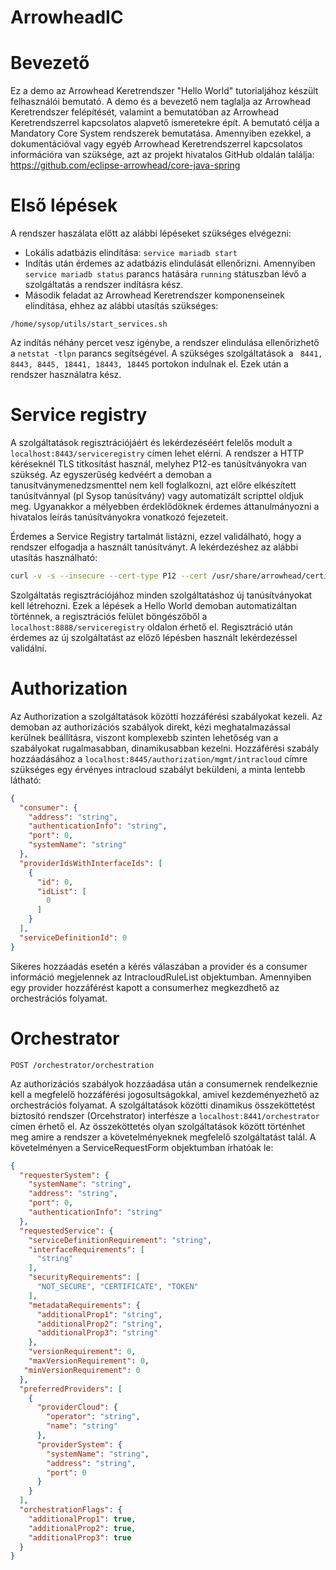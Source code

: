 # ArrowheadIC
# Bevezető
Ez a demo az Arrowhead Keretrendszer "Hello World" tutorialjához készült felhasználói bemutató. A demo és a bevezető nem taglalja az Arrowhead Keretrendszer felépítését, valamint a bemutatóban az Arrowhead Keretrendszerrel kapcsolatos alapvető ismeretekre épít. A bemutató célja a Mandatory Core System rendszerek bemutatása. Amennyiben ezekkel, a dokumentációval vagy egyéb Arrowhead Keretrendszerrel kapcsolatos információra van szüksége, azt az projekt hivatalos GitHub oldalán találja: https://github.com/eclipse-arrowhead/core-java-spring

# Első lépések
A rendszer haszálata előtt az alábbi lépéseket szükséges elvégezni:
- Lokális adatbázis elindítása: ``` service mariadb start ```
- Indítás után érdemes az adatbázis elindulását ellenőrizni. Amennyiben  ``` service mariadb status ``` parancs hatására  ``` running ``` státuszban lévő  a szolgáltatás a rendszer indításra kész.
- Második feladat az Arrowhead Keretrendszer komponenseinek elindítása, ehhez az alábbi utasítás szükséges:  
```
/home/sysop/utils/start_services.sh 
``` 
Az indítás néhány percet vesz igénybe, a rendszer elindulása ellenőrizhető a 
``` netstat -tlpn ``` 
parancs segítségével. A szükséges szolgáltatások a ``` 8441, 8443, 8445, 18441, 18443, 18445``` portokon indulnak el. Ezek után a rendszer használatra kész. 

# Service registry
A szolgáltatások regisztrációjáért és lekérdezéséért felelős modult a  ``` localhost:8443/serviceregistry ``` címen lehet elérni. A rendszer a HTTP kéréseknél TLS titkosítást használ, melyhez P12-es tanúsítványokra van szükség. Az egyszerűség kedvéért a demoban a tanusítványmenedzsmenttel nem kell foglalkozni, azt előre elkészített tanúsítvánnyal (pl Sysop tanúsítvány) vagy automatizált scripttel oldjuk meg. Ugyanakkor a mélyebben érdeklődöknek érdemes áttanulmányozni a hivatalos leírás tanúsítványokra vonatkozó fejezeteit. 

Érdemes a Service Registry tartalmát listázni, ezzel validálható, hogy a rendszer elfogadja a használt tanúsítványt. A lekérdezéshez az alábbi utasítás használható: 
```bash
curl -v -s --insecure --cert-type P12 --cert /usr/share/arrowhead/certificates/testcloud2/sysop.p12:123456 -X GET https://localhost:8443/serviceregistry/mgmt | jq 
```

Szolgáltatás regisztrációjához minden szolgáltatáshoz új tanúsítványokat kell létrehozni. Ezek a lépések a Hello World demoban automatizáltan történnek, a regisztrációs felület böngészőből a ``` localhost:8888/serviceregistry ``` oldalon érhető el. Regisztráció után érdemes az új szolgáltatást az előző lépésben használt lekérdezéssel validálni. 

# Authorization 
Az Authorization a szolgáltatások közötti hozzáférési szabályokat kezeli. Az demoban az authorizációs szabályok direkt, kézi meghatalmazással kerülnek beállításra, viszont komplexebb szinten lehetőség van a szabályokat rugalmasabban, dinamikusabban kezelni. Hozzáférési szabály hozzáadásához a ``` localhost:8445/authorization/mgmt/intracloud ``` címre szükséges egy érvényes intracloud szabályt beküldeni, a minta lentebb látható:

```json
{
  "consumer": {
    "address": "string",
    "authenticationInfo": "string",
    "port": 0,
    "systemName": "string"
  },
  "providerIdsWithInterfaceIds": [
    {
      "id": 0,
      "idList": [
        0
      ]
    }
  ],
  "serviceDefinitionId": 0
}
```

Sikeres hozzáadás esetén a kérés válaszában a provider és a consumer információ megjelennek az IntracloudRuleList objektumban. Amennyiben egy provider hozzáférést kapott a consumerhez megkezdhető az orchestrációs folyamat.

# Orchestrator
```
POST /orchestrator/orchestration
```
Az authorizációs szabályok hozzáadása után a consumernek rendelkeznie kell a megfelelő hozzáférési jogosultságokkal, amivel kezdeményezhető az orchestrációs folyamat. A szolgáltatások közötti dinamikus összeköttetést biztosító rendszer (Orcehstrator) interfésze a ``` localhost:8441/orchestrator ``` címen érhető el. Az összeköttetés olyan szolgáltatások között történhet meg amire a rendszer a követelményeknek megfelelő szolgáltatást talál. A követelményen a ServiceRequestForm objektumban írhatóak le:
```json
{
  "requesterSystem": {
    "systemName": "string",
    "address": "string",
    "port": 0,
    "authenticationInfo": "string"
  },
  "requestedService": {
    "serviceDefinitionRequirement": "string",
    "interfaceRequirements": [
      "string"
    ],
    "securityRequirements": [
      "NOT_SECURE", "CERTIFICATE", "TOKEN"
    ],
    "metadataRequirements": {
      "additionalProp1": "string",
      "additionalProp2": "string",
      "additionalProp3": "string"
    },
    "versionRequirement": 0,
    "maxVersionRequirement": 0,
   "minVersionRequirement": 0
  },
  "preferredProviders": [
    {
      "providerCloud": {
        "operator": "string",
        "name": "string"
      },
      "providerSystem": {
        "systemName": "string",
        "address": "string",
        "port": 0
      }
    }
  ],
  "orchestrationFlags": {
    "additionalProp1": true,
    "additionalProp2": true,
    "additionalProp3": true
  }
}
```
